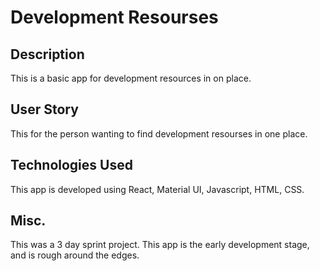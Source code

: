 # Development Resourses


## Description
This is a basic app for development resources in on place.

## User Story
This for the person wanting to find development resourses in one place.

## Technologies Used
This app is developed using React, Material UI, Javascript, HTML, CSS.

## Misc.
This was a 3 day sprint project.
This app is the early development stage, and is rough around the edges. 





